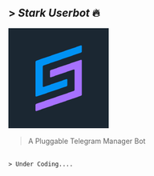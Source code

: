 ## > *Stark Userbot* 🔥

<img src="https://github.com/Varun-Vikash/Stark-Userbot/blob/main/logo.png">


>A Pluggable Telegram Manager Bot
##

```
> Under Coding....


```
